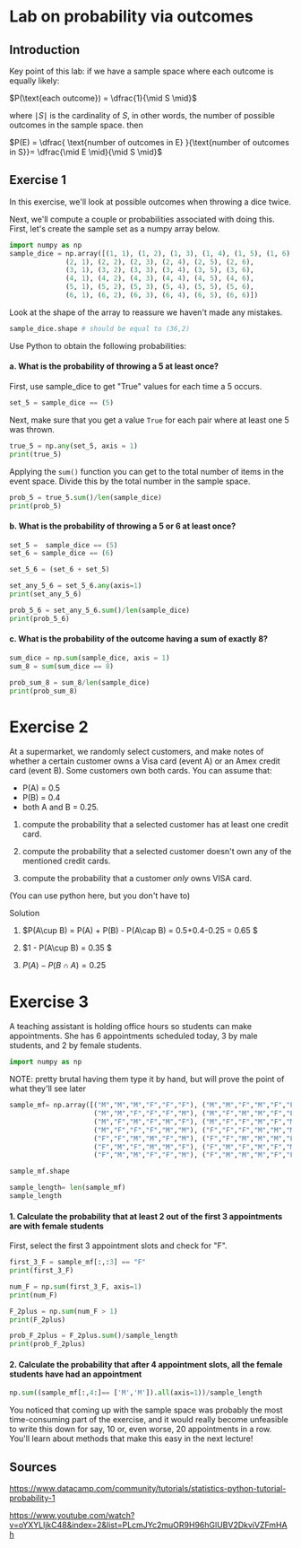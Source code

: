 
# Lab on probability via outcomes

## Introduction

Key point of this lab: if we have a sample space where each outcome is equally likely:

$P(\text{each outcome}) = \dfrac{1}{\mid S \mid}$

where $\mid S \mid$ is the cardinality of $S$, in other words, the number of possible outcomes in the sample space.
then

$P(E) = \dfrac{ \text{number of outcomes in E} }{\text{number of outcomes in S}}= \dfrac{\mid E \mid}{\mid S \mid}$

## Exercise 1

In this exercise, we'll look at possible outcomes when throwing a dice twice.

Next, we'll compute a couple or probabilities associated with doing this.
First, let's create the sample set as a numpy array below.


```python
import numpy as np
sample_dice = np.array([(1, 1), (1, 2), (1, 3), (1, 4), (1, 5), (1, 6),
              (2, 1), (2, 2), (2, 3), (2, 4), (2, 5), (2, 6),
              (3, 1), (3, 2), (3, 3), (3, 4), (3, 5), (3, 6),
              (4, 1), (4, 2), (4, 3), (4, 4), (4, 5), (4, 6),
              (5, 1), (5, 2), (5, 3), (5, 4), (5, 5), (5, 6),
              (6, 1), (6, 2), (6, 3), (6, 4), (6, 5), (6, 6)])
```

Look at the shape of the array to reassure we haven't made any mistakes.


```python
sample_dice.shape # should be equal to (36,2)
```

Use Python to obtain the following probabilities:

#### a. What is the probability of throwing a 5 at least once?

First, use sample_dice to get "True" values for each time a 5 occurs.


```python
set_5 = sample_dice == (5)
```

Next, make sure that you get a value `True` for each pair where at least one 5 was thrown.


```python
true_5 = np.any(set_5, axis = 1)
print(true_5)
```

Applying the `sum()` function you can get to the total number of items in the event space. Divide this by the total number in the sample space.


```python
prob_5 = true_5.sum()/len(sample_dice)
print(prob_5)
```

#### b. What is the probability of throwing a 5 or 6 at least once?


```python
set_5 =  sample_dice == (5)
set_6 = sample_dice == (6)
```


```python
set_5_6 = (set_6 + set_5)
```


```python
set_any_5_6 = set_5_6.any(axis=1)
print(set_any_5_6) 
```


```python
prob_5_6 = set_any_5_6.sum()/len(sample_dice)
print(prob_5_6)
```

#### c. What is the probability of the outcome having a sum of exactly 8?


```python
sum_dice = np.sum(sample_dice, axis = 1)
sum_8 = sum(sum_dice == 8)
```


```python
prob_sum_8 = sum_8/len(sample_dice)
print(prob_sum_8)
```

# Exercise 2

At a supermarket, we randomly select customers, and make notes of whether a certain customer owns a Visa card (event A) or an Amex credit card (event B). Some customers own both cards.
You can assume that:

- P(A) = 0.5
- P(B) = 0.4
- both A and B = 0.25.

1) compute the probability that a selected customer has at least one credit card.

2) compute the probability that a selected customer doesn't own any of the mentioned credit cards.

3) compute the probability that a customer *only* owns VISA card.

(You can use python here, but you don't have to)

Solution

1) $P(A\cup B) = P(A) + P(B) - P(A\cap B)  = 0.5+0.4-0.25 = 0.65 $

2) $1 - P(A\cup B) = 0.35 $

3) $P(A)-P(B\cap A) = 0.25$

# Exercise 3

A teaching assistant is holding office hours so students can make appointments. She has 6 appointments scheduled today, 3 by male students, and 2 by female students. 


```python
import numpy as np
```

NOTE: pretty brutal having them type it by hand, but will prove the point of what they'll see later


```python
sample_mf= np.array([("M","M","M","F","F","F"), ("M","M","F","M","F","F"), ("M","M","F","F","M","F"),
                     ("M","M","F","F","F","M"), ("M","F","M","M","F","F"), ("M","F","M","F","F","M"),
                     ("M","F","M","F","M","F"), ("M","F","F","M","F","M"), ("M","F","F","M","M","F"),
                     ("M","F","F","F","M","M"), ("F","F","F","M","M","M"), ("F","F","M","F","M","M"), 
                     ("F","F","M","M","F","M"), ("F","F","M","M","M","F"), ("F","M","F","F","M","M"),
                     ("F","M","F","M","M","F"), ("F","M","F","M","F","M"), ("F","M","M","F","M","F"),
                     ("F","M","M","F","F","M"), ("F","M","M","M","F","F") ])
```


```python
sample_mf.shape
```


```python
sample_length= len(sample_mf)
sample_length
```

#### 1. Calculate the probability that at least 2 out of the first 3 appointments are with female students

First, select the first 3 appointment slots and check for "F".


```python
first_3_F = sample_mf[:,:3] == "F"
print(first_3_F)
```


```python
num_F = np.sum(first_3_F, axis=1)
print(num_F)
```


```python
F_2plus = np.sum(num_F > 1)
print(F_2plus)
```


```python
prob_F_2plus = F_2plus.sum()/sample_length
print(prob_F_2plus)
```

#### 2. Calculate the probability that after 4 appointment slots, all the female students have had an appointment


```python
np.sum((sample_mf[:,4:]== ['M','M']).all(axis=1))/sample_length
```

You noticed that coming up with the sample space was probably the most time-consuming part of the exercise, and it would really become unfeasible to write this down for say, 10 or, even worse, 20 appointments in a row. You'll learn about methods that make this easy in the next lecture!

## Sources

https://www.datacamp.com/community/tutorials/statistics-python-tutorial-probability-1

https://www.youtube.com/watch?v=oYXYLljkC48&index=2&list=PLcmJYc2muOR9H96hGlUBV2DkviVZFmHAh
